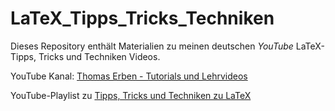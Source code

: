# LaTeX_Tipps_Tricks_Techniken

Dieses Repository enthält Materialien zu meinen deutschen *YouTube*
LaTeX-Tipps, Tricks und Techniken Videos.

YouTube Kanal: [Thomas Erben - Tutorials und Lehrvideos](https://www.youtube.com/channel/UCgaFgieXi6HIryaFyhhzQtg)

YouTube-Playlist zu [Tipps, Tricks und Techniken zu LaTeX](https://youtube.com/playlist?list=PL0FqMC_xCtjTEasZqICLLwTjk80rAP2GQ)
